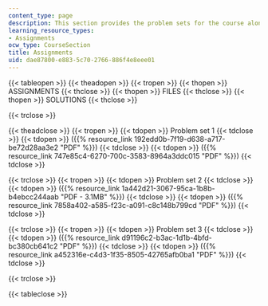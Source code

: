 ```yaml
---
content_type: page
description: This section provides the problem sets for the course along with solutions.
learning_resource_types:
- Assignments
ocw_type: CourseSection
title: Assignments
uid: dae87800-e883-5c70-2766-886f4e8eee01
---
```


{{< tableopen >}}
{{< theadopen >}}
{{< tropen >}}
{{< thopen >}}
ASSIGNMENTS
{{< thclose >}}
{{< thopen >}}
FILES
{{< thclose >}}
{{< thopen >}}
SOLUTIONS
{{< thclose >}}

{{< trclose >}}

{{< theadclose >}}
{{< tropen >}}
{{< tdopen >}}
Problem set 1
{{< tdclose >}}
{{< tdopen >}}
({{% resource_link 192edd0b-7f19-d638-a717-be72d28aa3e2 "PDF" %}})
{{< tdclose >}}
{{< tdopen >}}
({{% resource_link 747e85c4-6270-700c-3583-8964a3ddc015 "PDF" %}})
{{< tdclose >}}

{{< trclose >}}
{{< tropen >}}
{{< tdopen >}}
Problem set 2
{{< tdclose >}}
{{< tdopen >}}
({{% resource_link 1a442d21-3067-95ca-1b8b-b4ebcc244aab "PDF - 3.1MB" %}})
{{< tdclose >}}
{{< tdopen >}}
({{% resource_link 7858a402-a585-f23c-a091-c8c148b799cd "PDF" %}})
{{< tdclose >}}

{{< trclose >}}
{{< tropen >}}
{{< tdopen >}}
Problem set 3
{{< tdclose >}}
{{< tdopen >}}
({{% resource_link d91196c2-b3ac-1d1b-4bfd-bc380cb641c2 "PDF" %}})
{{< tdclose >}}
{{< tdopen >}}
({{% resource_link a452316e-c4d3-1f35-8505-42765afb0ba1 "PDF" %}})
{{< tdclose >}}

{{< trclose >}}

{{< tableclose >}}
